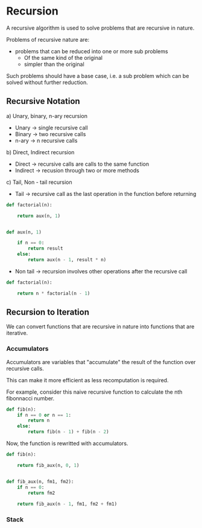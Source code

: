 # Recursion

A recursive algorithm is used to solve problems that are recursive in nature.

Problems of recursive nature are:

- problems that can be reduced into one or more sub problems
  - Of the same kind of the original
  - simpler than the original

Such problems should have a base case, i.e. a sub problem which can be solved without further reduction.

## Recursive Notation

a) Unary, binary, n-ary recursion

- Unary -> single recursive call
- Binary -> two recursive calls
- n-ary -> n recursive calls

b) Direct, Indirect recursion

- Direct -> recursive calls are calls to the same function
- Indirect -> recusion through two or more methods

c) Tail, Non - tail recursion

- Tail -> recursive call as the last operation in the function before returning

```python
def factorial(n):

    return aux(n, 1)


def aux(n, 1)

    if n == 0:
        return result
    else:
        return aux(n - 1, result * n)
```

- Non tail -> recursion involves other operations after the recursive call

```python
def factorial(n):

    return n * factorial(n - 1)
```

## Recursion to Iteration

We can convert functions that are recursive in nature into functions that are iterative.

### Accumulators

Accumulators are variables that "accumulate" the result of the function over recursive calls.

This can make it more efficient as less recomputation is required.

For example, consider this naive recursive function to calculate the nth fibonnacci number.

```python
def fib(n):
    if n == 0 or n == 1:
        return n
    else:
        return fib(n - 1) + fib(n - 2)
```

Now, the function is rewritted with accumulators.

```python
def fib(n):

    return fib_aux(n, 0, 1)


def fib_aux(n, fm1, fm2):
    if n == 0:
        return fm2
    
    return fib_aux(n - 1, fm1, fm2 + fm1)
```


### Stack